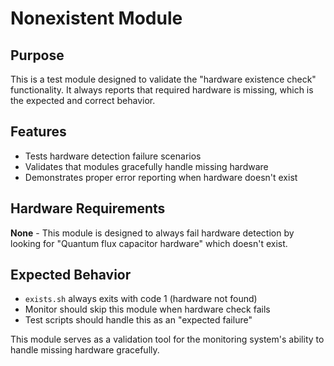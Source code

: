 # Nonexistent Module

## Purpose
This is a test module designed to validate the "hardware existence check" functionality. It always reports that required hardware is missing, which is the expected and correct behavior.

## Features
- Tests hardware detection failure scenarios
- Validates that modules gracefully handle missing hardware
- Demonstrates proper error reporting when hardware doesn't exist

## Hardware Requirements
**None** - This module is designed to always fail hardware detection by looking for "Quantum flux capacitor hardware" which doesn't exist.

## Expected Behavior
- `exists.sh` always exits with code 1 (hardware not found)
- Monitor should skip this module when hardware check fails
- Test scripts should handle this as an "expected failure"

This module serves as a validation tool for the monitoring system's ability to handle missing hardware gracefully.

